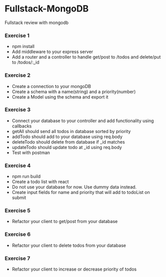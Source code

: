 # Fullstack-MongoDB
Fullstack review with mongodb

### Exercise 1

* npm install
* Add middleware to your express server
* Add a router and a controller to handle get/post to /todos and delete/put to /todos/:_id

### Exercise 2

* Create a connection to your mongoDB
* Create a schema with a name(string) and a priority(number)
* Create a Model using the schema and export it

### Exercise 3

* Connect your database to your controller and add functionality using callbacks
* getAll should send all todos in database sorted by priority
* addTodo should add to your database using req.body
* deleteTodo should delete from database if _id matches
* updateTodo should update todo at _id using req.body
* Test with postman

### Exercise 4

* npm run build
* Create a todo list with react
* Do not use your database for now.  Use dummy data instead.
* Create input fields for name and priority that will add to todoList on submit

### Exercise 5

* Refactor your client to get/post from your database

### Exercise 6

* Refactor your client to delete todos from your database

### Exercise 7

* Refactor your client to increase or decrease priority of todos